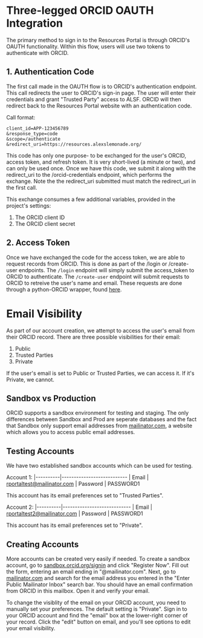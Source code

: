 # Three-legged ORCID OAUTH Integration

The primary method to sign in to the Resources Portal is through ORCID's OAUTH functionality.
 Within this flow, users will use two tokens to authenticate with ORCID.

## 1. Authentication Code
The first call made in the OAUTH flow is to ORCID's authentication endpoint.
This call redirects the user to ORCID's sign-in page.
The user will enter their credentials and grant "Trusted Party" access to ALSF.
ORCID will then redirect back to the Resources Portal website with an authentication code.

Call format:
``` https://orcid.org/oauth/authorize?
client_id=APP-123456789
&response_type=code
&scope=/authenticate
&redirect_uri=https://resources.alexslemonade.org/
 ```

This code has only one purpose- to be exchanged for the user's ORCID, access token, and refresh token.
It is very short-lived (a minute or two), and can only be used once.
Once we have this code, we submit it along with the redirect_uri to the /orcid-credentials endpoint, which performs the exchange.
Note the the redirect_uri submitted must match the redirect_uri in the first call.

This exchange consumes a few additional variables, provided in the project's settings:
1. The ORCID client ID
2. The ORCID client secret

## 2. Access Token

Once we have exchanged the code for the access token, we are able to request records from ORCID.
This is done as part of the /login or /create-user endpoints.
The `/login` endpoint will simply submit the access_token to ORCID to authenticate.
The `/create-user` endpoint will submit requests to ORCID to retreive the user's name and email.
These requests are done through a python-ORCID wrapper, found [here](https://github.com/ORCID/python-orcid).

# Email Visibility
As part of our account creation, we attempt to access the user's email from their ORCID record. There are three possible visibilities for their email:
1. Public
2. Trusted Parties
3. Private

If the user's email is set to Public or Trusted Parties, we can access it.
If it's Private, we cannot.

## Sandbox vs Production
ORCID supports a sandbox environment for testing and staging.
The only differences between Sandbox and Prod are seperate databases and the fact that Sandbox only support email addresses from [mailinator.com](mailinator.com), a website which allows you to access public email addresses.

## Testing Accounts

We have two established sandbox accounts which can be used for testing.

Account 1:
|----------|---------------------------
| Email    | rportaltest@mailinator.com
| Password | PASSWORD1

This account has its email preferences set to "Trusted Parties".

Account 2:
|----------|----------------------------
| Email    | rportaltest2@mailinator.com
| Password | PASSWORD1

This account has its email preferences set to "Private".

## Creating Accounts

More accounts can be created very easily if needed.
To create a sandbox account, go to [sandbox.orcid.org/signin](https://sandbox.orcid.org/signin) and click "Register Now".
Fill out the form, entering an email ending in "@mailinator.com".
Next, go to [mailinator.com](mailinator.com) and search for the email address you entered in the "Enter Public Mailinator Inbox" search bar.
You should have an email confirmation from ORCID in this mailbox.
Open it and verify your email.

To change the visiblity of the email on your ORCID account, you need to manually set your preferences.
The default setting is "Private".
Sign in to your ORCID account and find the "email" box at the lower-right corner of your record.
Click the "edit" button on email, and you'll see options to edit your email visibility.
